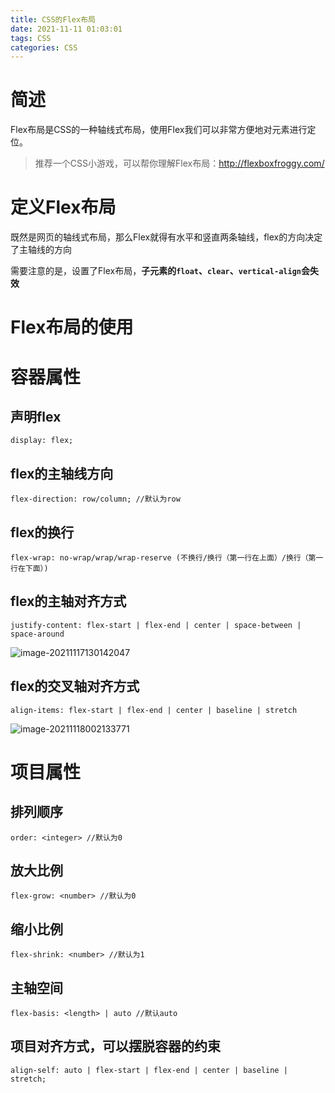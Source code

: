 ```yaml
---
title: CSS的Flex布局
date: 2021-11-11 01:03:01
tags: CSS
categories: CSS
---
```


# 简述

Flex布局是CSS的一种轴线式布局，使用Flex我们可以非常方便地对元素进行定位。

> 推荐一个CSS小游戏，可以帮你理解Flex布局：http://flexboxfroggy.com/

# 定义Flex布局

既然是网页的轴线式布局，那么Flex就得有水平和竖直两条轴线，flex的方向决定了主轴线的方向

需要注意的是，设置了Flex布局，**子元素的`float`、`clear`、`vertical-align`会失效**

# Flex布局的使用

# 容器属性

## 声明flex

```
display: flex;
```

## flex的主轴线方向

```
flex-direction: row/column; //默认为row
```

## flex的换行

```
flex-wrap: no-wrap/wrap/wrap-reserve (不换行/换行（第一行在上面）/换行（第一行在下面）)
```

## flex的主轴对齐方式

```
justify-content: flex-start | flex-end | center | space-between | space-around
```

![image-20211117130142047](https://cdn.jsdelivr.net/gh/SC-WSKun/HexoStaticFile/img/image-20211117130142047.png)

## flex的交叉轴对齐方式

```
align-items: flex-start | flex-end | center | baseline | stretch
```

![image-20211118002133771](https://cdn.jsdelivr.net/gh/SC-WSKun/HexoStaticFile/img/image-20211118002133771.png)

# 项目属性

## 排列顺序

```
order: <integer> //默认为0
```

## 放大比例

```
flex-grow: <number> //默认为0
```

## 缩小比例

```
flex-shrink: <number> //默认为1
```

## 主轴空间

```
flex-basis: <length> | auto //默认auto
```

## 项目对齐方式，可以摆脱容器的约束

```
align-self: auto | flex-start | flex-end | center | baseline | stretch;
```

